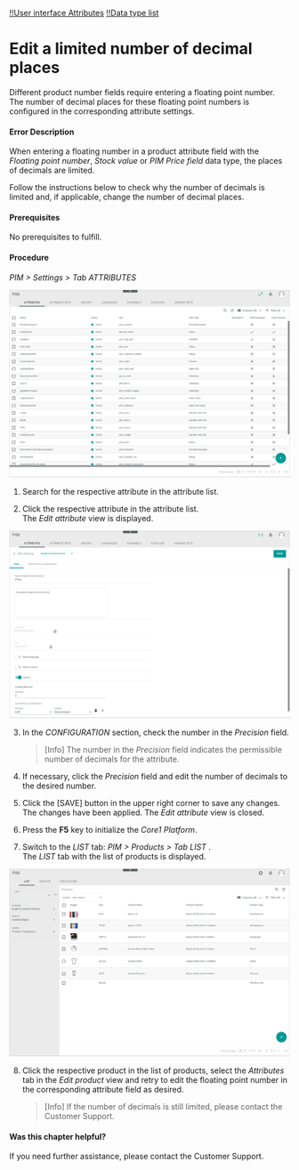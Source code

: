 [!!User interface Attributes](../UserInterface/03a_Attributes.md)
[!!Data type list](../../Datahub/UserInterface/04_DataTypeList.md)


# Edit a limited number of decimal places

Different product number fields require entering a floating point number. The number of decimal places for these floating point numbers is configured in the corresponding attribute settings.

#### Error Description

When entering a floating number in a product attribute field with the *Floating point number*, *Stock value* or *PIM Price field* data type, the places of decimals are limited.

Follow the instructions below to check why the number of decimals is limited and, if applicable, change the number of decimal places.

[comment]: <> (Not yet working this way -> entering of more decimal places still possible, but the number is rounded to the indicated precision after saving)

#### Prerequisites

No prerequisites to fulfill.

#### Procedure

*PIM > Settings > Tab ATTRIBUTES*

![Attributes](../../Assets/Screenshots/PIM/Settings/Attributes/Attributes.png "[Attributes]")

1. Search for the respective attribute in the attribute list.

2. Click the respective attribute in the attribute list.   
  The *Edit attribute* view is displayed.

  ![Edit attribute](../../Assets/Screenshots/PIM/Settings/Attributes/EditAttribute_Precision.png "[Edit attribute]")

3. In the *CONFIGURATION* section, check the number in the *Precision* field.

    > [Info] The number in the *Precision* field indicates the permissible number of decimals for the attribute.

4. If necessary, click the *Precision* field and edit the number of decimals to the desired number.

5. Click the [SAVE] button in the upper right corner to save any changes.   
  The changes have been applied. The *Edit attribute* view is closed.

6. Press the **F5** key to initialize the *Core1 Platform*.

7. Switch to the *LIST* tab: *PIM > Products > Tab LIST* .   
  The *LIST* tab with the list of products is displayed.

  ![Products](../../Assets/Screenshots/PIM/Products/List/Products.png "[Products]")

8. Click the respective product in the list of products, select the *Attributes* tab in the *Edit product* view and retry to edit the floating point number in the corresponding attribute field as desired.

    > [Info] If the number of decimals is still limited, please contact the Customer Support.    



#### Was this chapter helpful?

If you need further assistance, please contact the Customer Support.
